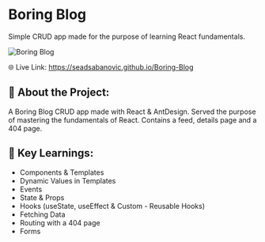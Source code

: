 # Boring Blog
Simple CRUD app made for the purpose of learning React fundamentals.

![Boring Blog](https://images.unsplash.com/photo-1682685797886-79020b7462a4?ixlib=rb-4.0.3&ixid=M3wxMjA3fDF8MHxwaG90by1wYWdlfHx8fGVufDB8fHx8fA%3D%3D&auto=format&fit=crop&w=2070&q=80)

🌐 Live Link: https://seadsabanovic.github.io/Boring-Blog
  
## 🎯 About the Project:

A Boring Blog CRUD app made with React & AntDesign. Served the purpose of mastering the fundamentals of React. Contains a feed, details page and a 404 page.

## 🔑 Key Learnings:

- Components & Templates
- Dynamic Values in Templates
- Events
- State & Props
- Hooks (useState, useEffect & Custom - Reusable Hooks)
- Fetching Data
- Routing with a 404 page
- Forms
